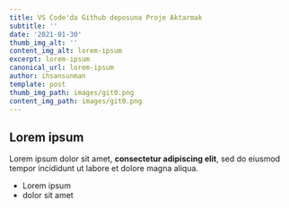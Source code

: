 ```yaml
---
title: VS Code'da Github deposuna Proje Aktarmak
subtitle: ''
date: '2021-01-30'
thumb_img_alt: ''
content_img_alt: lorem-ipsum
excerpt: lorem-ipsum
canonical_url: lorem-ipsum
author: ihsansunman
template: post
thumb_img_path: images/git0.png
content_img_path: images/git0.png
---
```

## Lorem ipsum

Lorem ipsum dolor sit amet, **consectetur adipiscing elit**, sed do eiusmod tempor incididunt ut labore et dolore magna aliqua.

- Lorem ipsum
- dolor sit amet